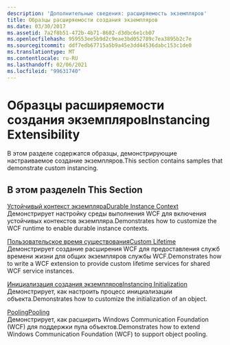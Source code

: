 ```yaml
---
description: 'Дополнительные сведения: расширяемость экземпляров'
title: Образцы расширяемости создания экземпляров
ms.date: 03/30/2017
ms.assetid: 7a2f8b51-472b-4b71-8602-d3dbc6e1cb07
ms.openlocfilehash: 959553ee5b9d2c9eae3bd052789c7ea3895b2c7e
ms.sourcegitcommit: ddf7edb67715a5b9a45e3dd44536dabc153c1de0
ms.translationtype: MT
ms.contentlocale: ru-RU
ms.lasthandoff: 02/06/2021
ms.locfileid: "99631740"
---
```

# <a name="instancing-extensibility"></a><span data-ttu-id="e020f-103">Образцы расширяемости создания экземпляров</span><span class="sxs-lookup"><span data-stu-id="e020f-103">Instancing Extensibility</span></span>

<span data-ttu-id="e020f-104">В этом разделе содержатся образцы, демонстрирующие настраиваемое создание экземпляров.</span><span class="sxs-lookup"><span data-stu-id="e020f-104">This section contains samples that demonstrate custom instancing.</span></span>  
  
## <a name="in-this-section"></a><span data-ttu-id="e020f-105">В этом разделе</span><span class="sxs-lookup"><span data-stu-id="e020f-105">In This Section</span></span>  

 [<span data-ttu-id="e020f-106">Устойчивый контекст экземпляра</span><span class="sxs-lookup"><span data-stu-id="e020f-106">Durable Instance Context</span></span>](durable-instance-context.md)  
 <span data-ttu-id="e020f-107">Демонстрирует настройку среды выполнения WCF для включения устойчивых контекстов экземпляра.</span><span class="sxs-lookup"><span data-stu-id="e020f-107">Demonstrates how to customize the WCF runtime to enable durable instance contexts.</span></span>  
  
 [<span data-ttu-id="e020f-108">Пользовательское время существования</span><span class="sxs-lookup"><span data-stu-id="e020f-108">Custom Lifetime</span></span>](custom-lifetime.md)  
 <span data-ttu-id="e020f-109">Демонстрирует создание расширения WCF для предоставления служб времени жизни для общих экземпляров службы WCF.</span><span class="sxs-lookup"><span data-stu-id="e020f-109">Demonstrates how to write a WCF extension to provide custom lifetime services for shared WCF service instances.</span></span>  
  
 [<span data-ttu-id="e020f-110">Инициализация создания экземпляров</span><span class="sxs-lookup"><span data-stu-id="e020f-110">Instancing Initialization</span></span>](instancing-initialization.md)  
 <span data-ttu-id="e020f-111">Демонстрирует, как настроить процесс инициализации объекта.</span><span class="sxs-lookup"><span data-stu-id="e020f-111">Demonstrates how to customize the initialization of an object.</span></span>  
  
 [<span data-ttu-id="e020f-112">Pooling</span><span class="sxs-lookup"><span data-stu-id="e020f-112">Pooling</span></span>](pooling.md)  
 <span data-ttu-id="e020f-113">Демонстрирует, как расширить Windows Communication Foundation (WCF) для поддержки пула объектов.</span><span class="sxs-lookup"><span data-stu-id="e020f-113">Demonstrates how to extend Windows Communication Foundation (WCF) to support object pooling.</span></span>
